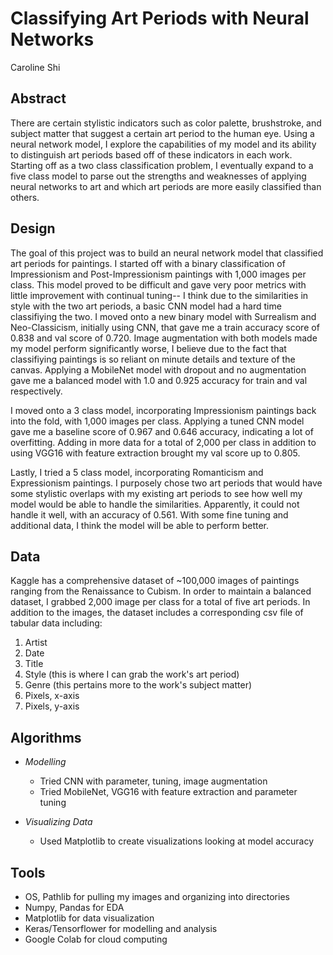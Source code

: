# Classifying Art Periods with Neural Networks
Caroline Shi

## Abstract
There are certain stylistic indicators such as color palette, brushstroke, and subject matter that suggest a certain art period to the human eye. Using a neural network model, I explore the capabilities of my model and its ability to distinguish art periods based off of these indicators in each work. Starting off as a two class classification problem, I eventually expand to a five class model to parse out the strengths and weaknesses of applying neural networks to art and which art periods are more easily classified than others. 

## Design 
The goal of this project was to build an neural network model that classified art periods for paintings. I started off with a binary classification of Impressionism and Post-Impressionism paintings with 1,000 images per class. This model proved to be difficult and gave very poor metrics with little improvement with continual tuning-- I think due to the similarities in style with the two art periods, a basic CNN model had a hard time classifiying the two. I moved onto a new binary model with Surrealism and Neo-Classicism, initially using CNN, that gave me a train accuracy score of 0.838 and val score of 0.720. Image augmentation with both models made my model perform significantly worse, I believe due to the fact that classifiying paintings is so reliant on minute details and texture of the canvas. Applying a MobileNet model with dropout and no augmentation gave me a balanced model with 1.0 and 0.925 accuracy for train and val respectively. 

I moved onto a 3 class model, incorporating Impressionism paintings back into the fold, with 1,000 images per class. Applying a tuned CNN model gave me a baseline score of 0.967 and 0.646 accuracy, indicating a lot of overfitting. Adding in more data for a total of 2,000 per class in addition to using VGG16 with feature extraction brought my val score up to 0.805. 

Lastly, I tried a 5 class model, incorporating Romanticism and Expressionism paintings. I purposely chose two art periods that would have some stylistic overlaps with my existing art periods to see how well my model would be able to handle the similarities. Apparently, it could not handle it well, with an accuracy of 0.561. With some fine tuning and additional data, I think the model will be able to perform better. 

## Data
Kaggle has a comprehensive dataset of ~100,000 images of paintings ranging from the Renaissance to Cubism. In order to maintain a balanced dataset, I grabbed 2,000 image per class for a total of five art periods. In addition to the images, the dataset includes a corresponding csv file of tabular data including: 

1. Artist
2. Date
3. Title 
4. Style (this is where I can grab the work's art period)
5. Genre (this pertains more to the work's subject matter)
5. Pixels, x-axis
6. Pixels, y-axis


## Algorithms
* _Modelling_
	* Tried CNN with parameter, tuning, image augmentation
	* Tried MobileNet, VGG16 with feature extraction and parameter tuning 
		
* _Visualizing Data_
	* Used Matplotlib to create visualizations looking at model accuracy

## Tools
* OS, Pathlib for pulling my images and organizing into directories 
* Numpy, Pandas for EDA
* Matplotlib for data visualization
* Keras/Tensorflower for modelling and analysis
* Google Colab for cloud computing 

